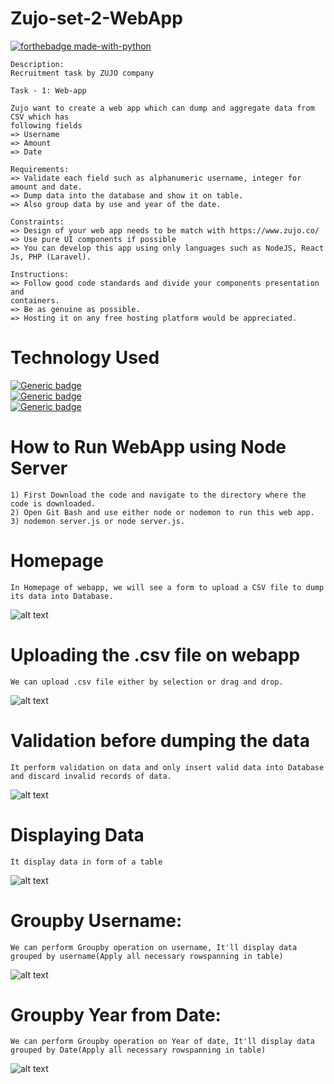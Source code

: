 # Zujo-set-2-WebApp
[![forthebadge made-with-python](https://forthebadge.com/images/badges/made-with-javascript.svg)](https://www.python.org/)
```
Description:
Recruitment task by ZUJO company

Task - 1: Web-app

Zujo want to create a web app which can dump and aggregate data from CSV which has
following fields
=> Username
=> Amount
=> Date

Requirements:
=> Validate each field such as alphanumeric username, integer for amount and date.
=> Dump data into the database and show it on table.
=> Also group data by use and year of the date.

Constraints:
=> Design of your web app needs to be match with https://www.zujo.co/
=> Use pure UI components if possible
=> You can develop this app using only languages such as NodeJS, React Js, PHP (Laravel).

Instructions:
=> Follow good code standards and divide your components presentation and
containers.
=> Be as genuine as possible.
=> Hosting it on any free hosting platform would be appreciated.
```
# Technology Used
[![Generic badge](https://img.shields.io/badge/JS-NodeJS-<COLOR>.svg)](https://shields.io/)<br>
[![Generic badge](https://img.shields.io/badge/DB-MongoDB-<COLOR>.svg)](https://shields.io/)<br>
[![Generic badge](https://img.shields.io/badge/HTML-CSS-<COLOR>.svg)](https://shields.io/)

# How to Run WebApp using Node Server
```
1) First Download the code and navigate to the directory where the code is downloaded.
2) Open Git Bash and use either node or nodemon to run this web app.
3) nodemon server.js or node server.js.
```

# Homepage
```
In Homepage of webapp, we will see a form to upload a CSV file to dump its data into Database.
```
![alt text](https://i.ibb.co/BgkXFLp/Screenshot-360.png)

# Uploading the .csv file on webapp
```
We can upload .csv file either by selection or drag and drop.
```
![alt text](https://i.ibb.co/GF41GrY/Screenshot-361.png)

# Validation before dumping the data 
```
It perform validation on data and only insert valid data into Database and discard invalid records of data.
```
![alt text](https://i.ibb.co/YcgwNWd/Screenshot-358.png" )

# Displaying Data
```
It display data in form of a table
```
![alt text](https://i.ibb.co/tcZd0dY/Screenshot-357.png)

# Groupby Username:
```
We can perform Groupby operation on username, It'll display data grouped by username(Apply all necessary rowspanning in table)
```
![alt text](https://i.ibb.co/zRZK4Ny/Screenshot-356.png)

# Groupby Year from Date:
```
We can perform Groupby operation on Year of date, It'll display data grouped by Date(Apply all necessary rowspanning in table)
```
![alt text](https://i.ibb.co/bFvV2Br/Screenshot-355.png)
